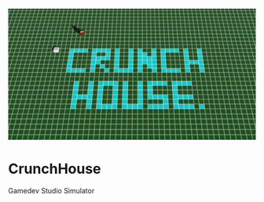 
![Title](https://github.com/Alprog/CrunchHouse/blob/main/docs/title.png)

# CrunchHouse
Gamedev Studio Simulator
